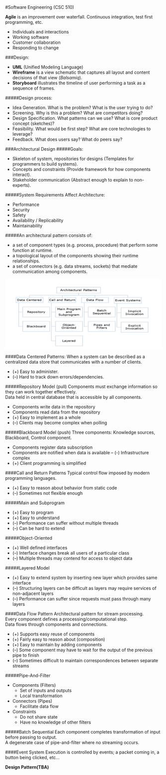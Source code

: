 #Software Engineering (CSC 510)

__Agile__ is an improvement over waterfall. Continuous integration, test first programming, etc.

- Individuals and interactions
- Working software
- Customer collaboration
- Responding to change

###Design:
- __UML__ (Unified Modeling Language) 
- __Wireframe__ is a view schematic that captures all layout and content decisions of that view (*Balsamiq*).
- __Storyboard__ illustrates the timeline of user performing a task as a sequence of frames.

#####Design process:

- Idea Generation. What is the problem? What is the user trying to do? 
- Screening. Why is this a problem? What are competitors doing?
- Design Specification. What patterns can we use? What is core product concept (sketches)?
- Feasibility. What would be first step? What are core technologies to leverage?
- Feedback. What does users say?  What do peers say?

###Architectural Design 
#####Goals:

- Skeleton of system, repositories for designs (Templates for programmers to build systems).
- Concepts and constraints (Provide framework for how components interact).
- Stakeholder communication (Abstract enough to explain to non-experts).

#####System Requirements Affect Architecture:

- Performance
- Security
- Safety
- Availability / Replicability
- Maintainability

#####An architectural pattern consists of:

- a set of component types (e.g. process, procedure) that perform some function at runtime.
- a topological layout of the components showing their runtime relationships.
- a set of connectors (e.g. data streams, sockets) that mediate communication among components.

![](patterns.png)

####Data Centered Patterns:
When a system can be described as a centralized data store that communicates with a number of clients.

- (+) Easy to administer.
- (–) Hard to track down errors/dependencies.

#####Repository Model (pull)
Components must exchange information so they can work together effectively.<br>
Data held in central database that is accessible by all components.

- Components write data in the repository
- Components read data from the repository
- (+) Easy to implement as a whole
- (–) Clients may become complex when polling

#####Blackboard Model (push)
Three components: Knowledge sources, Blackboard, Control component. 

- Components register data subscription
- Components are notified when data is available
– (-) Infrastructure complex
- (+) Client programming is simplified

####Call and Return Patterns
Typical control flow imposed by modern programming languages.

- (+) Easy to reason about behavior from static code
- (–) Sometimes not flexible enough

#####Main and Subprogram
- (+) Easy to program
- (+) Easy to understand
- (–) Performance can suffer without multiple threads
- (–) Can be hard to extend

#####Object-Oriented
- (+) Well defined interfaces
- (–) Interface changes break all users of a particular class
- (–) Multiple threads may contend for access to object data

#####Layered Model
- (+) Easy to extend system by inserting new layer which provides same interface
- (–) Structuring layers can be difficult as layers may require services of non-adjacent layers
- (–) Performance can suffer since requests must pass through many layers

####Data Flow Pattern
Architectural pattern for stream processing.<br>
Every component defines a processing/computational step.<br>
Data flows through components and connections.

- (+) Supports easy reuse of components
- (+) Fairly easy to reason about (composition)
- (+) Easy to maintain by adding components
- (–) Some component may have to wait for the output of the previous pipe to finish
- (–) Sometimes difficult to maintain correspondences between separate streams


#####Pipe-And-Filter
- Components (Filters)
	- Set of inputs and outputs
	- Local transformation
- Connectors (Pipes)
	- Facilitate data flow
- Constraints
	- Do not share state
	- Have no knowledge of other filters

#####Batch Sequential
Each component completes transformation of input before passing to output.<br>
A degenerate case of pipe-and-filter where no streaming occurs.

####Event System
Execution is controlled by events; a packet coming in, a button being clicked, etc…

__Design Pattern(TBA)__
